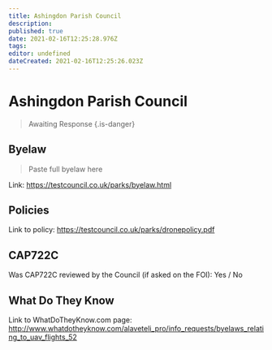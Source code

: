 ```yaml
---
title: Ashingdon Parish Council
description: 
published: true
date: 2021-02-16T12:25:28.976Z
tags: 
editor: undefined
dateCreated: 2021-02-16T12:25:26.023Z
---
```


# Ashingdon Parish Council
>  Awaiting Response
> {.is-danger}

## Byelaw
> Paste full byelaw here

Link:
https://testcouncil.co.uk/parks/byelaw.html

## Policies
Link to policy:
https://testcouncil.co.uk/parks/dronepolicy.pdf

## CAP722C

Was CAP722C reviewed by the Council (if asked on the FOI): Yes / No

## What Do They Know

Link to WhatDoTheyKnow.com page:
http://www.whatdotheyknow.com/alaveteli_pro/info_requests/byelaws_relating_to_uav_flights_52

